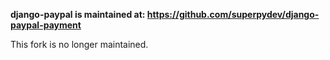 **django-paypal is maintained at: https://github.com/superpydev/django-paypal-payment**

This fork is no longer maintained.
